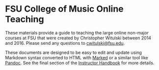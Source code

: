 # FSU College of Music Online Teaching

These materials provide a guide to teaching the large online non-major courses at FSU that were created by Christopher Witulski between 2014 and 2016. Please send any questions to [cwitulski@fsu.edu](mailto:cwitulski@fsu.edu).

These documents are designed to be easy to edit and update using Markdown syntax converted to HTML with [Marked](https://github.com/chjj/marked) or a similar tool like [Pandoc](http://pandoc.org). See the final section of the [Instructor Handbook](InstructorHandbook.md) for more details.
